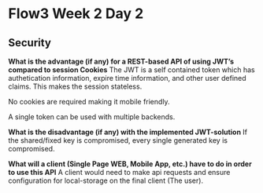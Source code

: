 # Flow3 Week 2 Day 2

## Security

**What is the advantage (if any) for a REST-based API of using JWT’s compared to session Cookies**
The JWT is a self contained token which has authetication information, expire time information, and other user defined claims. This makes the session stateless.

No cookies are required making it mobile friendly.

A single token can be used with multiple backends.

**What is the disadvantage (if any) with the implemented JWT-solution**
If the shared/fixed key is compromised, every single generated key is compromised.

**What will a client (Single Page WEB, Mobile App, etc.) have to do in order to use this API**
A client would need to make api requests and ensure configuration for local-storage on the final client (The user).

